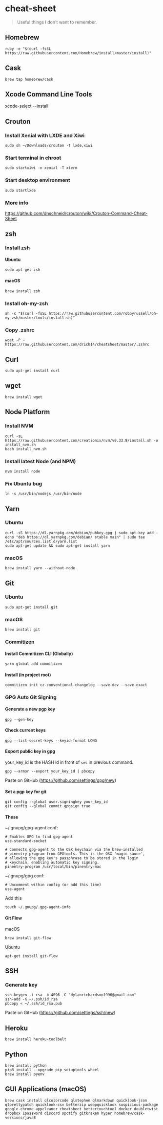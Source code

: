 # cheat-sheet

> Useful things I don't want to remember.


## Homebrew

```
ruby -e "$(curl -fsSL https://raw.githubusercontent.com/Homebrew/install/master/install)"
```

## Cask

```
brew tap homebrew/cask
```

## Xcode Command Line Tools
xcode-select --install



## Crouton

### Install Xenial with LXDE and Xiwi

```
sudo sh ~/Downloads/crouton -t lxde,xiwi
```

### Start terminal in chroot

```
sudo startxiwi -n xenial -T xterm
```

### Start desktop environment

```
sudo startlxde
```

### More info

https://github.com/dnschneid/crouton/wiki/Crouton-Command-Cheat-Sheet


## zsh

### Install zsh

#### Ubuntu

```
sudo apt-get zsh

```

#### macOS

```
brew install zsh
```


### Install oh-my-zsh

```
sh -c "$(curl -fsSL https://raw.githubusercontent.com/robbyrussell/oh-my-zsh/master/tools/install.sh)"
```

### Copy .zshrc

```
wget -P ~ https://raw.githubusercontent.com/drich14/cheatsheet/master/.zshrc
```


## Curl

```
sudo apt-get install curl
```

## wget

```
brew install wget
```

## Node Platform

### Install NVM

```
curl -sL https://raw.githubusercontent.com/creationix/nvm/v0.33.8/install.sh -o install_nvm.sh
bash install_nvm.sh
```

### Install latest Node (and NPM)

```
nvm install node
```

### Fix Ubuntu bug
```
ln -s /usr/bin/nodejs /usr/bin/node
```


## Yarn

### Ubuntu

```
curl -sS https://dl.yarnpkg.com/debian/pubkey.gpg | sudo apt-key add -
echo "deb https://dl.yarnpkg.com/debian/ stable main" | sudo tee /etc/apt/sources.list.d/yarn.list
sudo apt-get update && sudo apt-get install yarn
```

### macOS

```
brew install yarn --without-node
```


## Git

### Ubuntu

```
sudo apt-get install git
```

### macOS

```
brew install git
```


### Commitizen

#### Install Commitizen CLI (Globally) 

```
yarn global add commitizen
```

#### Install (in project root)

```
commitizen init cz-conventional-changelog --save-dev --save-exact
```


### GPG Auto Git Signing

#### Generate a new pgp key

```
gpg --gen-key
```

#### Check current keys

```
gpg --list-secret-keys --keyid-format LONG
```

#### Export public key in gpg
your_key_id is the HASH id in front of `sec` in previous command.

```
gpg --armor --export your_key_id | pbcopy
```

Paste on GitHub (https://github.com/settings/gpg/new)

#### Set a pgp key for git

```
git config --global user.signingkey your_key_id
git config --global commit.gpgsign true
```

#### These

~/.gnupg/gpg-agent.conf:
```
# Enables GPG to find gpg-agent
use-standard-socket

# Connects gpg-agent to the OSX keychain via the brew-installed
# pinentry program from GPGtools. This is the OSX 'magic sauce',
# allowing the gpg key's passphrase to be stored in the login
# keychain, enabling automatic key signing.
pinentry-program /usr/local/bin/pinentry-mac
```

~/.gnupg/gpg.conf:
```
# Uncomment within config (or add this line)
use-agent
```

Add this
```
touch ~/.gnupg/.gpg-agent-info
```

#### Git Flow

macOS
```
brew install git-flow
```

Ubuntu
```
apt-get install git-flow
```


## SSH

### Generate key

```
ssh-keygen -t rsa -b 4096 -C "dylanrichardson1996@gmail.com"
ssh-add -K ~/.ssh/id_rsa
pbcopy < ~/.ssh/id_rsa.pub
```

Paste on GitHub (https://github.com/settings/ssh/new)


## Heroku

```
brew install heroku-toolbelt
```


## Python

```
brew install python
pip3 install --upgrade pip setuptools wheel
brew install pyenv
```


## GUI Applications (macOS)

```
brew cask install qlcolorcode qlstephen qlmarkdown quicklook-json qlprettypatch quicklook-csv betterzip webpquicklook suspicious-package google-chrome appcleaner cheatsheet bettertouchtool docker doubletwist dropbox 1password discord spotify gitkraken hyper homebrew/cask-versions/java8
```

